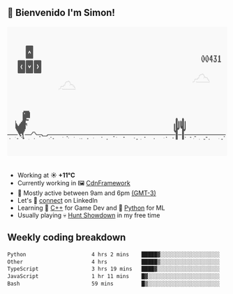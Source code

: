 <h2>👋 <b>Bienvenido I'm Simon!&nbsp;</b></h2>

<section>
  <img src="./static/banner.gif" height=300 width=1000>
</section>

<br>

<ul>
  <li>
		<!--START_SECTION:weather-->
		Working at <b>☀️   +11°C</b>
		<!--END_SECTION:weather-->
  </li>
  <li>
    Currently working in 🖼️&nbsp;<a href=https://github.com/snapverse/cdn-framework target=_blank>CdnFramework</a>
  </li>
  <li>
    🚩 Mostly active between 9am and 6pm <a href=https://onlinealarmkur.com/world/es target=_blank>(GMT-3)</a>
  </li>
  <li>
    Let's 🔗&nbsp;<a href=https://www.linkedin.com/in/itssimmons target=_blank>connect</a> on LinkedIn
  </li>
  <li>
    Learning 👴&nbsp;<a href=https://images3.memedroid.com/images/UPLOADED755/65f2bce6734f6.webp target=_blank>C++</a> for Game Dev and 🐍&nbsp;<a href=https://qph.cf2.quoracdn.net/main-qimg-4472b6229cb75bf66ab531f3ebd4f975-lq target=_blank>Python</a> for ML
  </li>
  <li>
    Usually playing 💀&nbsp;<a href=https://www.huntshowdown.com target=_blank>Hunt Showdown</a> in my free time
  </li>
</ul>

<h2><b>Weekly coding breakdown </b></h2>

<!--START_SECTION:waka-->

```txt
Python                     4 hrs 2 mins    █████▓░░░░░░░░░░░░░░░░░░░   22.04 %
Other                      4 hrs           █████▒░░░░░░░░░░░░░░░░░░░   21.83 %
TypeScript                 3 hrs 19 mins   ████▓░░░░░░░░░░░░░░░░░░░░   18.16 %
JavaScript                 1 hr 11 mins    █▓░░░░░░░░░░░░░░░░░░░░░░░   06.46 %
Bash                       59 mins         █▒░░░░░░░░░░░░░░░░░░░░░░░   05.38 %
```

<!--END_SECTION:waka-->
